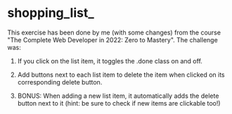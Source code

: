 # shopping_list_

This exercise has been done by me (with some changes) from the course "The Complete Web Developer in 2022: Zero to Mastery". 
The challenge was:

1. If you click on the list item, it toggles the .done class on and off.

2. Add buttons next to each list item to delete the item when clicked on its corresponding delete button.

3. BONUS: When adding a new list item, it automatically adds the delete button next to it (hint: be sure to check if new items are clickable too!)
